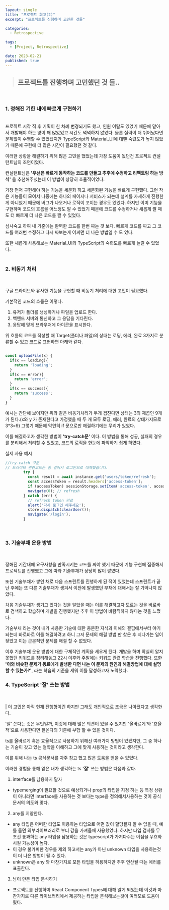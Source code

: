 ```yaml
---
layout: single
title: "프로젝트 회고(2)"
excerpt: "프로젝트를 진행하며 고민한 것들"

categories:
  - Retrospective

tags:
  - [Project, Retrospective]

date: 2023-02-21
published: true
---
```


> ## 프로젝트를 진행하며 고민했던 것 들..
<br>

### 1. 정해진 기한 내에 빠르게 구현하기

<br>
프로젝트 시작 직 후 기획이 한 차례 변경되기도 했고, 인원 이탈도 있었기 때문에 맡아서 개발해야 하는 양이 꽤 많았었고 시간도 넉넉하지 않았다. 물론 실력이 더 뛰어났다면 문제없이 수행할 수 있었겠지만 TypeScript와 Material_UI에 대핸 숙련도가 높지 않았기 때문에 구현에 더 많은 시간이 필요했던 것 같다.

이러한 상황을 해결하기 위해 많은 고민을 했었는데 가장 도움이 됬던건 프로젝트 컨설턴트님의 조언이었다.

컨설턴트님은 **'우선은 빠르게 동작하는 코드를 만들고 추후에 수정하고 리팩토링 하는 방식'** 을 추천해주셨는데 이 방법이 상당히 효율적이었다.

가장 먼저 구현해야 하는 기능을 세분화 하고 세분화된 기능을 빠르게 구현했다. 그런 작은 기능들이 모여서 나중에는 하나의 페이지나 서비스가 되는데 설계를 자세하게 진행한게 아니었기 때문에 버그가 나오거나 로직이 꼬이는 경우도 있었다. 하지만 이미 기능을 구현하며 코드의 흐름을 어느정도 알 수 있었기 때문에 코드를 수정하거나 새롭게 짤 때도 더 빠르게 더 나은 코드를 짤 수 있었다.

심사숙고 하여 내 기준에는 완벽한 코드를 한번 짜는 것 보다. 빠르게 코드를 짜고 그 코드를 여러번 수정하고 다시 짜보는게 어쩌면 더 나은 방법일 수 도 있다.

또한 새롭게 사용해보는 Material_UI와 TypeScript의 숙련도를 빠르게 늘릴 수 있었다.
<br><br>

### 2. 비동기 처리
<br>

구글 드라이브와 유사한 기능을 구현할 때 비동기 처리에 대한 고민이 필요했다.

기본적인 코드의 흐름은 이렇다. 

1. 유저가 폴더를 생성하거나 파일을 업로드 한다.
2. 백엔드 서버와 통신하고 그 응답을 기다린다.
3. 응답에 맞게 브라우저에 아이콘을 표시한다.

위 흐름의 코드를 작성할 때 Target(폴더나 파일)의 상태는 로딩, 에러, 완료 3가지로 분류할 수 있고 코드로 표현하면 아래와 같다.

```typescript

const uploadFile(x) {
  if(x == loading){
    return 'loading';
  }
  if(x == error){
    return 'error';
  }
  if(x == success){
    return 'success';
  }
}
```
예시는 간단해 보이지만 위와 같은 비동기처리가 두개 겹친다면 상태는 3의 제곱인 9개가 된다.(x와 y 가 존재한다고 가정했을 때 두 개 모두 로딩, 에러, 완료의 상태가지므로 3*3=9) 그렇기 때문에 막연히 if 문으로만 해결하기에는 무리가 있었다.

이를 해결하고자 생각한 방법이 **'try-catch문'** 이다. 이 방법을 통해 성공, 실패의 경우를 분리해서 처리할 수 있었고, 코드의 로직을 한눈에 파악하기 쉽게 하였다.

실제 사용 예시

```typescript
//try-catch 구문
// 드라이브 관련코드는 좀 길어서 로그인으로 대체했습니다.
        try {
          const result = await instance.get('users/token/refresh');
          const accessToken = result.headers['access-token'];
          if (accessToken) sessionStorage.setItem('access-token', accessToken);
          navigate(0); // refresh
        } catch (err) {
          // refresh token 만료
          alert('다시 로그인 해주세요');
          store.dispatch(clearUser());
          navigate('/login');
        }


```
<br>

### 3. 기술부채 운용 방법
<br>

정해진 기간내에 요구사항을 만족시키는 코드를 짜야 했기 때문에 기능 구현에 집중해서 프로젝트를 진행했고 그에 따라 기술부채가 상당히 많이 쌓였다.

또한 기술부채가 쌓인 채로 다음 스프린트를 진행하게 된 적이 있었는데 스프린트가 끝난 후에는 또 다른 기술부채가 생겨서 이전에 발생했던 부채에 대해서는 잘 기억나지 않았다.

처음 기술부채가 생기고 있다는 것을 알았을 때는 이를 해결하고자 모르는 것을 바로바로 검색하고 학습하며 개발을 진행했지만 추후 이 방법이 바람직하지 않다는 것을 느꼈다.

기술부채 라는 것이 내가 사용한 기술에 대한 충분한 지식과 이해의 결핍에서부터 야기 되는데 바로바로 이를 해결하려고 하니 그저 문제의 해결 방법 만 찾은 후 지나가는 일이 잦았고 이는 근본적인 문제를 해결 할 수 없었다.

이후 기술부채 운용 방법에 대한 구체적인 계획을 세우게 됬다. 개발을 하며 확실히 알지 못했던 키워드를 정리해놓고 22시 이후와 주말에는 키워드 관련 학습을 진행했다. 또한 **'이와 비슷한 문제가 동료에게 발생한 다면 나는 이 문제의 원인과 해결방법에 대해 설명할 수 있는가?'**, 라는 학습의 기준을 세워 이를 달성하고자 노력했다.

### 4. TypeScript '잘' 쓰는 방법

<br>

| 이 고민은 아직 현재 진행형이긴 하지만 그래도 개인적으로 조금은 나아졌다고 생각한다.

'잘' 쓴다는 것은 무엇일까, 이것에 대해 많은 의견이 있을 수 있지만 '올바르게'와 '효율적'으로 사용한다면 잘쓴다의 기준에 부합 할 수 있을 것이다.

ts를 올바르게 혹은 효율적으로 사용하기 위해선 여러가지 방법이 있겠지만, 그 중 하나는 기술이 갖고 있는 철학을 이해하고 그에 맞게 사용하는 것이라고 생각한다.

이를 위해 나는 ts 공식문서를 자주 참고 했고 많은 도움을 얻을 수 있었다.

이러한 경험을 통해 얻은 내가 생각하는 ts **'잘'** 쓰는 방법은 다음과 같다.

1. interface를 남용하지 말자

- typemerging이 필요할 것으로 예상되거나 prop의 타입을 지정 하는 등 특정 상황이 아니라면 interface를 사용하는 것 보다는 type을 정의해서사용하는 것이 공식문서의 의도와 맞다.

2. any를 지양한다.

- any 타입은 어떠한 타입도 허용하는 타입으로 어떤 값이 할당될지 알 수 없을 때, 예를 들면 외부라이브러리로 부터 값을 가져올때 사용했었다. 하지만 타입 검사를 무조건 통과하는 any 타입을 남용하는 것은 typescript가 가져다주는 이점을 무효화 시킬 가능성이 높다.
- 이 경우 불가피한 경우를 제외 하고서는 any가 아닌 unknown 타입을 사용하는것이 더 나은 방법이 될 수 있다.
- unknown은 any 와 마찬가지로 모든 타입을 허용하지만 추후 연산될 때는 에러를 표출한다.

3. 남이 만든 타입 분석하기

-  프로젝트를 진행하며 React Component Types에 대해 알게 되었는데 이것과 마찬가지로 다른 라이브러리에서 제공하는 타입을 분석해보는것이 여러모로 도움이 됬다.



